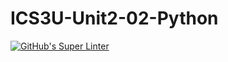 # ICS3U-Unit2-02-Python

[![GitHub's Super Linter](https://github.com/Peter-Gemmell/ICS3U-Unit2-02-Python/workflows/GitHub's%20Super%20Linter/badge.svg)](https://github.com/Peter-Gemmell/ICS3U-Unit2-02-Python/actions)
